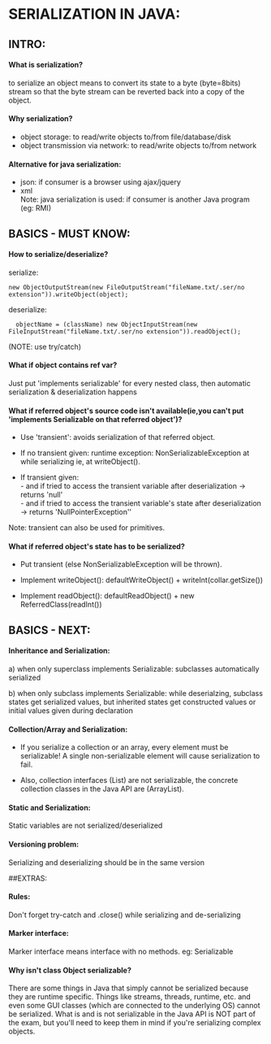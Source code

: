 # SERIALIZATION IN JAVA:

## INTRO:
#### What is serialization?
  to serialize an object means to convert its state to a byte (byte=8bits) stream so that the byte stream can be reverted back into a copy of the object.

#### Why serialization?
- object storage: to read/write objects to/from file/database/disk <br>
- object transmission via network: to read/write objects to/from network

#### Alternative for java serialization:
- json: if consumer is a browser using ajax/jquery <br>
- xml <br>
  Note: java serialization is used: if consumer is another Java program (eg: RMI)

## BASICS - MUST KNOW:
#### How to serialize/deserialize?
  serialize: 
  ```
  new ObjectOutputStream(new FileOutputStream("fileName.txt/.ser/no extension")).writeObject(object);
  ```
  deserialize: 
```
  objectName = (className) new ObjectInputStream(new FileInputStream("fileName.txt/.ser/no extension")).readObject();
```
  (NOTE: use try/catch)

#### What if object contains ref var?
  Just put 'implements serializable' for every nested class, then automatic serialization & deserialization happens

#### What if referred object's source code isn't available(ie,you can't put 'implements Serializable on that referred object')?
   - Use 'transient': avoids serialization of that referred object.  <br>
  
   - If no transient given: runtime exception: NonSerializableException at while serializing ie, at writeObject().  <br>
  
   - If transient given:  <br>
            - and if tried to access the transient variable after deserialization -> returns 'null' <br>
  		      - and if tried to access the transient variable's state after deserialization -> returns 'NullPointerException''  <br>
            
  Note: transient can also be used for primitives.
  

#### What if referred object's state has to be serialized?
   - Put transient (else NonSerializableException will be thrown).  <br>
  
   - Implement writeObject(): defaultWriteObject() + writeInt(collar.getSize())  <br>
  
   - Implement readObject(): defaultReadObject() + new ReferredClass(readInt())  <br>


## BASICS - NEXT:
#### Inheritance and Serialization:
a) when only superclass implements Serializable: subclasses automatically serialized  <br>

b) when only subclass implements Serializable: while deserialzing, subclass states get serialized values, but inherited states get constructed values or initial values given during declaration

#### Collection/Array and Serialization:
 - If you serialize a collection or an array, every element must be
serializable! A single non-serializable element will cause serialization to fail.  <br>

 - Also, collection interfaces (List) are not serializable, the concrete collection classes 
in the Java API are (ArrayList).

#### Static and Serialization: 
Static variables are not serialized/deserialized

#### Versioning problem: 
Serializing and deserializing should be in the same version

##EXTRAS:
#### Rules:
Don't forget try-catch and .close() while serializing and de-serializing

#### Marker interface: 
Marker interface means interface with no methods. eg: Serializable

#### Why isn't class Object serializable? 
There are some things in Java that simply cannot
be serialized because they are runtime specific. Things like streams, threads, runtime,
etc. and even some GUI classes (which are connected to the underlying OS) cannot
be serialized. What is and is not serializable in the Java API is NOT part of the exam,
but you'll need to keep them in mind if you're serializing complex objects.
